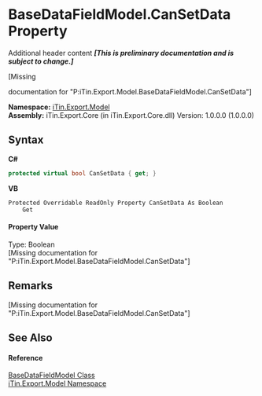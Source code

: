 # BaseDataFieldModel.CanSetData Property 
Additional header content _**\[This is preliminary documentation and is subject to change.\]**_

\[Missing <summary> documentation for "P:iTin.Export.Model.BaseDataFieldModel.CanSetData"\]

**Namespace:**&nbsp;<a href="ef57ffcc-e95e-b212-5a46-9aa6f5a3511f">iTin.Export.Model</a><br />**Assembly:**&nbsp;iTin.Export.Core (in iTin.Export.Core.dll) Version: 1.0.0.0 (1.0.0.0)

## Syntax

**C#**<br />
``` C#
protected virtual bool CanSetData { get; }
```

**VB**<br />
``` VB
Protected Overridable ReadOnly Property CanSetData As Boolean
	Get
```


#### Property Value
Type: Boolean<br />\[Missing <value> documentation for "P:iTin.Export.Model.BaseDataFieldModel.CanSetData"\]

## Remarks
\[Missing <remarks> documentation for "P:iTin.Export.Model.BaseDataFieldModel.CanSetData"\]

## See Also


#### Reference
<a href="8fa48ff7-1da1-90fc-d579-d2d214806b70">BaseDataFieldModel Class</a><br /><a href="ef57ffcc-e95e-b212-5a46-9aa6f5a3511f">iTin.Export.Model Namespace</a><br />